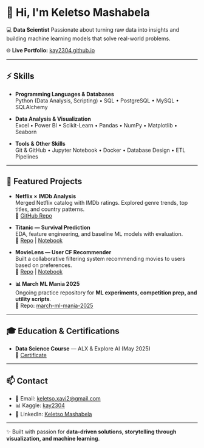 # 👋 Hi, I'm Keletso Mashabela 

💻 **Data Scientist**
Passionate about turning raw data into insights and building machine learning models that solve real-world problems.  

🌐 **Live Portfolio:** [kay2304.github.io](https://kay2304.github.io)  

---

## ⚡ Skills

- **Programming Languages & Databases**  
  Python (Data Analysis, Scripting) • SQL • PostgreSQL • MySQL • SQLAlchemy  

- **Data Analysis & Visualization**  
  Excel • Power BI • Scikit-Learn • Pandas • NumPy • Matplotlib • Seaborn  

- **Tools & Other Skills**  
  Git & GitHub • Jupyter Notebook • Docker • Database Design • ETL Pipelines  

---

## 🚀 Featured Projects

- **Netflix × IMDb Analysis**  
  Merged Netflix catalog with IMDb ratings. Explored genre trends, top titles, and country patterns.  
  🔗 [GitHub Repo](https://github.com/Kay2304/netflix-imdb-analysis)

- **Titanic — Survival Prediction**  
  EDA, feature engineering, and baseline ML models with evaluation.  
  🔗 [Repo](https://github.com/Kay2304/titanic-survival-prediction) | 
  [Notebook](https://github.com/Kay2304/titanic-survival-prediction/blob/main/titanic-ml-project.ipynb)

- **MovieLens — User CF Recommender**  
  Built a collaborative filtering system recommending movies to users based on preferences.  
  🔗 [Repo](https://github.com/Kay2304/movielens-user-cf-recommender) | 
  [Notebook](https://github.com/Kay2304/movielens-user-cf-recommender/blob/main/Movie_Recommender_System.ipynb)

- **📊 March ML Mania 2025**  
  Ongoing practice repository for **ML experiments, competition prep, and utility scripts**.  
  📂 Repo: [march-ml-mania-2025](https://github.com/Kay2304/march-ml-mania-2025)


---

## 🎓 Education & Certifications

- **Data Science Course** — ALX & Explore AI (May 2025)  
  📜 [Certificate](https://savanna.alxafrica.com/certificates/PC8mcpGxY9)

---

## 📫 Contact

- 📧 Email: [keletso.xavi2@gmail.com](mailto:keletso.xavi2@gmail.com)   
- 📊 Kaggle: [kay2304](https://kaggle.com/kay2304)  
- 🔗 LinkedIn: [Keletso Mashabela](https://linkedin.com/in/keletso-mashabela-2a6a86248/)  

---

✨ Built with passion for **data-driven solutions, storytelling through visualization, and machine learning**.
